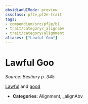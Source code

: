 ```yaml
---
obsidianUIMode: preview
cssclass: pf2e,pf2e-trait
tags:
- compendium/src/pf2e/b1
- trait/category/_alignabv
- trait/category/alignment
aliases: ["Lawful Goo"]
---
```

# Lawful Goo  
*Source: Bestiary p. 345*  

[Lawful](/rules/traits/lawful.md) and [good](/rules/traits/good.md)

- **Categories**: Alignment, _alignAbv
